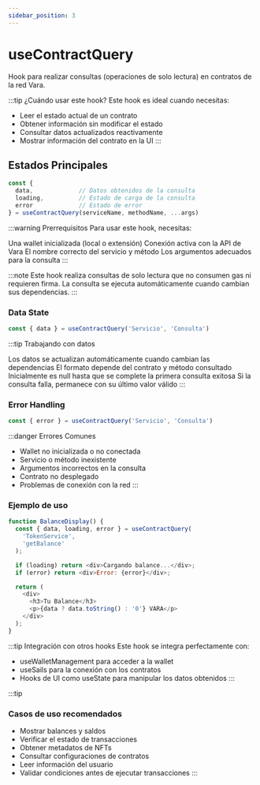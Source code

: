 ```yaml
---
sidebar_position: 3
---
```


# useContractQuery

Hook para realizar consultas (operaciones de solo lectura) en contratos de la red Vara.

:::tip ¿Cuándo usar este hook?
Este hook es ideal cuando necesitas:
- Leer el estado actual de un contrato
- Obtener información sin modificar el estado
- Consultar datos actualizados reactivamente
- Mostrar información del contrato en la UI
:::

## Estados Principales

```js
const {
  data,             // Datos obtenidos de la consulta
  loading,          // Estado de carga de la consulta
  error             // Estado de error
} = useContractQuery(serviceName, methodName, ...args)

```

:::warning Prerrequisitos
Para usar este hook, necesitas:

Una wallet inicializada (local o extensión)
Conexión activa con la API de Vara
El nombre correcto del servicio y método
Los argumentos adecuados para la consulta
:::

:::note
Este hook realiza consultas de solo lectura que no consumen gas ni requieren firma.
La consulta se ejecuta automáticamente cuando cambian sus dependencias.
:::

### Data State

```js
const { data } = useContractQuery('Servicio', 'Consulta')
```

:::tip Trabajando con datos

Los datos se actualizan automáticamente cuando cambian las dependencias
El formato depende del contrato y método consultado
Inicialmente es null hasta que se complete la primera consulta exitosa
Si la consulta falla, permanece con su último valor válido
:::

### Error Handling
```js
const { error } = useContractQuery('Servicio', 'Consulta')
```

:::danger Errores Comunes
- Wallet no inicializada o no conectada
- Servicio o método inexistente
- Argumentos incorrectos en la consulta
- Contrato no desplegado
- Problemas de conexión con la red
:::

### Ejemplo de uso
```js
function BalanceDisplay() {
  const { data, loading, error } = useContractQuery(
    'TokenService',
    'getBalance'
  );

  if (loading) return <div>Cargando balance...</div>;
  if (error) return <div>Error: {error}</div>;

  return (
    <div>
      <h3>Tu Balance</h3>
      <p>{data ? data.toString() : '0'} VARA</p>
    </div>
  );
}

```

:::tip Integración con otros hooks
Este hook se integra perfectamente con:

- useWalletManagement para acceder a la wallet
- useSails para la conexión con los contratos
- Hooks de UI como useState para manipular los datos obtenidos
:::


:::tip
### **Casos de uso recomendados**

- Mostrar balances y saldos
- Verificar el estado de transacciones
- Obtener metadatos de NFTs
- Consultar configuraciones de contratos
- Leer información del usuario
- Validar condiciones antes de ejecutar transacciones
:::